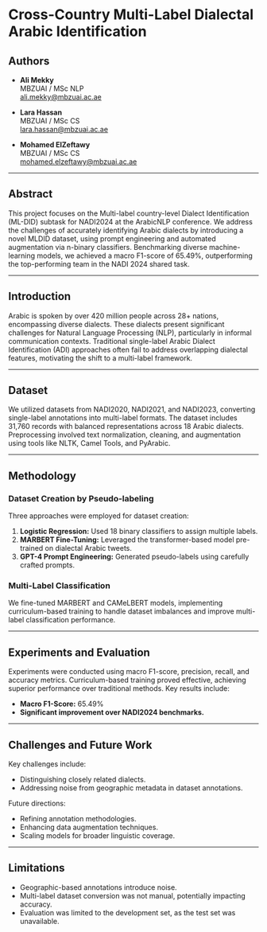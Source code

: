 # Cross-Country Multi-Label Dialectal Arabic Identification

## Authors
- **Ali Mekky**  
  MBZUAI / MSc NLP  
  [ali.mekky@mbzuai.ac.ae](mailto:ali.mekky@mbzuai.ac.ae)

- **Lara Hassan**  
  MBZUAI / MSc CS  
  [lara.hassan@mbzuai.ac.ae](mailto:lara.hassan@mbzuai.ac.ae)

- **Mohamed ElZeftawy**  
  MBZUAI / MSc CS  
  [mohamed.elzeftawy@mbzuai.ac.ae](mailto:mohamed.elzeftawy@mbzuai.ac.ae)

---

## Abstract
This project focuses on the Multi-label country-level Dialect Identification (ML-DID) subtask for NADI2024 at the ArabicNLP conference. We address the challenges of accurately identifying Arabic dialects by introducing a novel MLDID dataset, using prompt engineering and automated augmentation via n-binary classifiers. Benchmarking diverse machine-learning models, we achieved a macro F1-score of 65.49%, outperforming the top-performing team in the NADI 2024 shared task.

---

## Introduction
Arabic is spoken by over 420 million people across 28+ nations, encompassing diverse dialects. These dialects present significant challenges for Natural Language Processing (NLP), particularly in informal communication contexts. Traditional single-label Arabic Dialect Identification (ADI) approaches often fail to address overlapping dialectal features, motivating the shift to a multi-label framework.

---

## Dataset
We utilized datasets from NADI2020, NADI2021, and NADI2023, converting single-label annotations into multi-label formats. The dataset includes 31,760 records with balanced representations across 18 Arabic dialects. Preprocessing involved text normalization, cleaning, and augmentation using tools like NLTK, Camel Tools, and PyArabic.

---

## Methodology
### Dataset Creation by Pseudo-labeling 
Three approaches were employed for dataset creation:
1. **Logistic Regression:** Used 18 binary classifiers to assign multiple labels.
2. **MARBERT Fine-Tuning:** Leveraged the transformer-based model pre-trained on dialectal Arabic tweets.
3. **GPT-4 Prompt Engineering:** Generated pseudo-labels using carefully crafted prompts.

### Multi-Label Classification
We fine-tuned MARBERT and CAMeLBERT models, implementing curriculum-based training to handle dataset imbalances and improve multi-label classification performance.


---

## Experiments and Evaluation
Experiments were conducted using macro F1-score, precision, recall, and accuracy metrics. Curriculum-based training proved effective, achieving superior performance over traditional methods. Key results include:
- **Macro F1-Score:** 65.49%
- **Significant improvement over NADI2024 benchmarks.**

---

## Challenges and Future Work
Key challenges include:
- Distinguishing closely related dialects.
- Addressing noise from geographic metadata in dataset annotations.

Future directions:
- Refining annotation methodologies.
- Enhancing data augmentation techniques.
- Scaling models for broader linguistic coverage.

---

## Limitations
- Geographic-based annotations introduce noise.
- Multi-label dataset conversion was not manual, potentially impacting accuracy.
- Evaluation was limited to the development set, as the test set was unavailable.


